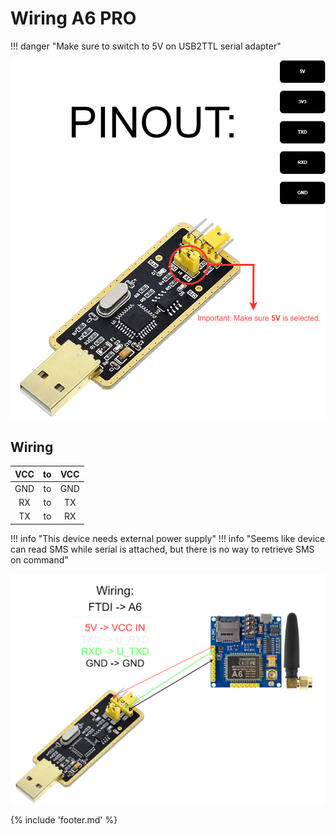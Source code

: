 ﻿# Wiring A6 PRO 

!!! danger "Make sure to switch to 5V on USB2TTL serial adapter" 

![FTDI FT232BL Pinout](files/FT232BL_pinout_transparent.drawio.png)

## Wiring

| VCC | to | VCC |
|:---:|:--:|:---:|
| GND | to | GND |
| RX  | to | TX  |
| TX  | to | RX  |

!!! info "This device needs external power supply"
!!! info "Seems like device can read SMS while serial is attached, but there is no way to retrieve SMS on command"

![FTDI FT232BL A6PRO Wiring Pinout](files/WiringFT232BL-A6.png)

{% include 'footer.md' %}

